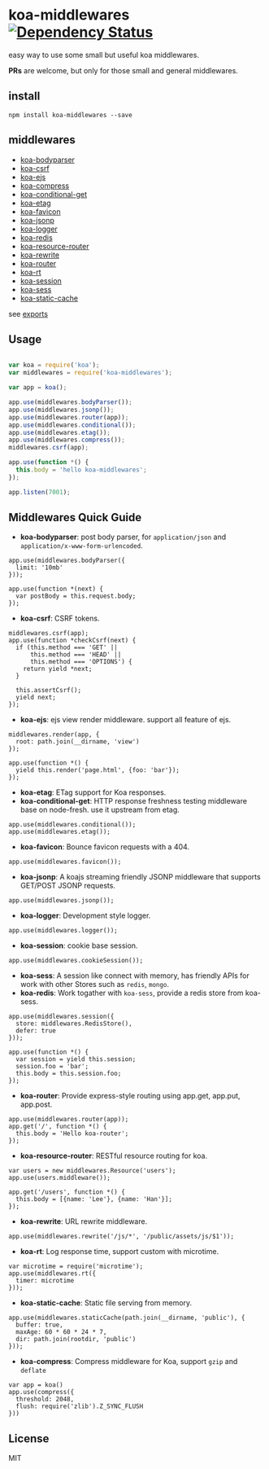 koa-middlewares [![Dependency Status](https://gemnasium.com/cnpm/koa-middlewares.svg)](https://gemnasium.com/dead-horse/koa-middlewares)
===============

easy way to use some small but useful koa middlewares.

**PRs** are welcome, but only for those small and general middlewares.

## install

```
npm install koa-middlewares --save
```

## middlewares

* [koa-bodyparser](https://github.com/dead-horse/koa-body-parser)
* [koa-csrf](https://github.com/koajs/csrf)
* [koa-ejs](https://github.com/dead-horse/koa-ejs)
* [koa-compress](https://github.com/koajs/koa-compress)
* [koa-conditional-get](https://github.com/koajs/koa-conditional-get)
* [koa-etag](https://github.com/koajs/etag)
* [koa-favicon](https://github.com/koajs/favicon)
* [koa-jsonp](https://github.com/kilianc/koa-jsonp)
* [koa-logger](https://github.com/koajs/logger)
* [koa-redis](https://github.com/dead-horse/koa-redis)
* [koa-resource-router](https://github.com/alexmingoia/koa-resource-router)
* [koa-rewrite](https://github.com/koajs/rewrite)
* [koa-router](https://github.com/alexmingoia/koa-router)
* [koa-rt](https://github.com/dead-horse/koa-rt)
* [koa-session](https://github.com/koajs/session)
* [koa-sess](https://github.com/dead-horse/koa-session)
* [koa-static-cache](https://github.com/koajs/static-cache)

see [exports](https://github.com/dead-horse/koa-middlewares/blob/master/index.js)

## Usage

```js

var koa = require('koa');
var middlewares = require('koa-middlewares');

var app = koa();

app.use(middlewares.bodyParser());
app.use(middlewares.jsonp());
app.use(middlewares.router(app));
app.use(middlewares.conditional());
app.use(middlewares.etag());
app.use(middlewares.compress());
middlewares.csrf(app);

app.use(function *() {
  this.body = 'hello koa-middlewares';
});

app.listen(7001);
```

## Middlewares Quick Guide

* **koa-bodyparser**: post body parser,
for `application/json` and `application/x-www-form-urlencoded`.

```
app.use(middlewares.bodyParser({
  limit: '10mb'
}));

app.use(function *(next) {
  var postBody = this.request.body;
});
```

* **koa-csrf**: CSRF tokens.

```
middlewares.csrf(app);
app.use(function *checkCsrf(next) {
  if (this.method === 'GET' ||
      this.method === 'HEAD' ||
      this.method === 'OPTIONS') {
    return yield *next;
  }

  this.assertCsrf();
  yield next;
});
```

* **koa-ejs**: ejs view render middleware. support all feature of ejs.

```
middlewares.render(app, {
  root: path.join(__dirname, 'view')
});

app.use(function *() {
  yield this.render('page.html', {foo: 'bar'});
});
```

* **koa-etag**: ETag support for Koa responses.
* **koa-conditional-get**: HTTP response freshness testing middleware base on node-fresh.
use it upstream from etag.

```
app.use(middlewares.conditional());
app.use(middlewares.etag());
```

* **koa-favicon**: Bounce favicon requests with a 404.

```
app.use(middlewares.favicon());
```

* **koa-jsonp**: A koajs streaming friendly JSONP middleware that supports GET/POST JSONP requests.

```
app.use(middlewares.jsonp());
```

* **koa-logger**: Development style logger.

```
app.use(middlewares.logger());
```

* **koa-session**: cookie base session.

```
app.use(middlewares.cookieSession());
```

* **koa-sess**: A session like connect with memory,
has friendly APIs for work with other Stores such as `redis`, `mongo`.
* **koa-redis**: Work togather with `koa-sess`, provide a redis store from koa-sess.

```
app.use(middlewares.session({
  store: middlewares.RedisStore(),
  defer: true
}));

app.use(function *() {
  var session = yield this.session;
  session.foo = 'bar';
  this.body = this.session.foo;
});
```

* **koa-router**: Provide express-style routing using app.get, app.put, app.post.

```
app.use(middlewares.router(app));
app.get('/', function *() {
  this.body = 'Hello koa-router';
});
```

* **koa-resource-router**: RESTful resource routing for koa.

```
var users = new middlewares.Resource('users');
app.use(users.middleware());

app.get('/users', function *() {
  this.body = [{name: 'Lee'}, {name: 'Han'}];
});
```

* **koa-rewrite**: URL rewrite middleware.

```
app.use(middlewares.rewrite('/js/*', '/public/assets/js/$1'));
```

* **koa-rt**: Log response time, support custom with microtime.

```
var microtime = require('microtime');
app.use(middlewares.rt({
  timer: microtime
}));
```

* **koa-static-cache**: Static file serving from memory.

```
app.use(middlewares.staticCache(path.join(__dirname, 'public'), {
  buffer: true,
  maxAge: 60 * 60 * 24 * 7,
  dir: path.join(rootdir, 'public')
}));
```

* **koa-compress**: Compress middleware for Koa, support `gzip` and `deflate`

```
var app = koa()
app.use(compress({
  threshold: 2048,
  flush: require('zlib').Z_SYNC_FLUSH
}))
```


## License
MIT
